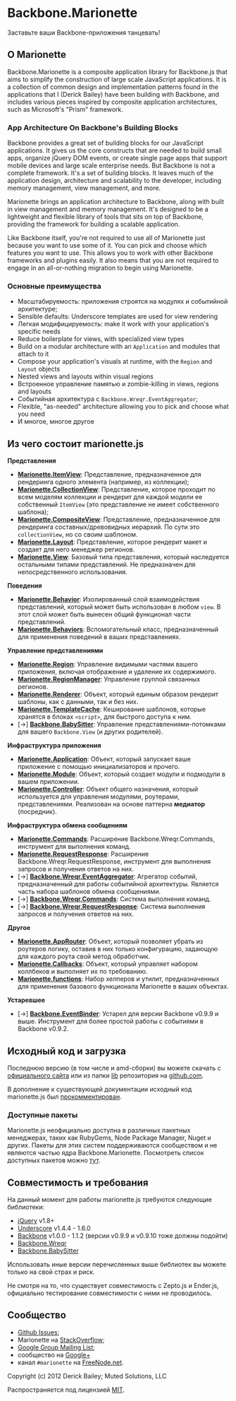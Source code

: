 # Backbone.Marionette

Заставьте ваши Backbone-приложения танцевать!

## О Marionette

Backbone.Marionette is a composite application library for Backbone.js that
aims to simplify the construction of large scale JavaScript applications.
It is a collection of common design and implementation patterns found in
the applications that I (Derick Bailey) have been building with Backbone,
and includes various pieces inspired by composite application architectures,
such as Microsoft's "Prism" framework.

### App Architecture On Backbone's Building Blocks

Backbone provides a great set of building blocks for our JavaScript
applications. It gives us the core constructs that are needed to build
small apps, organize jQuery DOM events, or create single page apps that
support mobile devices and large scale enterprise needs. But Backbone is
not a complete framework. It's a set of building blocks. It leaves
much of the application design, architecture and scalability to the
developer, including memory management, view management, and more.

Marionette brings an application architecture to Backbone, along with
built in view management and memory management. It's designed to be a
lightweight and flexible library of tools that sits on top of Backbone,
providing the framework for building a scalable application.

Like Backbone itself, you're not required to use all of Marionette just
because you want to use some of it. You can pick and choose which features
you want to use. This allows you to work with other Backbone
frameworks and plugins easily. It also means that you are not required
to engage in an all-or-nothing migration to begin using Marionette.

### Основные преимущества

* Масштабируемость: приложения строятся на модулях и событийной архитектуре;
* Sensible defaults: Underscore templates are used for view rendering
* Легкая модифицируемость: make it work with your application's specific needs
* Reduce boilerplate for views, with specialized view types
* Build on a modular architecture with an `Application` and modules that attach to it
* Compose your application's visuals at runtime, with the `Region` and `Layout` objects
* Nested views and layouts within visual regions
* Встроенное управление памятью и zombie-killing in views, regions and layouts
* Событийная архитектура с `Backbone.Wreqr.EventAggregator`;
* Flexible, "as-needed" architecture allowing you to pick and choose what you need
* И многое, многое другое

## Из чего состоит marionette.js

**Представления**

* [**Marionette.ItemView**](docs/marionette.itemview.md): Представление, предназначенное для рендеринга одного элемента (например, из коллекции);
* [**Marionette.CollectionView**](docs/marionette.collectionview.md): Представление, которое проходит по всем моделям коллекции и рендерит для каждой модели ее собственный `ItemView` (это представление не имеет собственного шаблона);
* [**Marionette.CompositeView**](docs/marionette.compositeview.md): Представление, предназначенное для рендеринга составных/древовидных иерархий. По сути это `collectionView`, но со своим шаблоном.
* [**Marionette.Layout**](docs/marionette.layout.md): Представление, которое рендерит макет и создает для него менеджер регионов.
* [**Marionette.View**](docs/marionette.view.md): Базовый типа представления, который наследуется остальными типами представлений. Не предназначен для непосредственного использования.

**Поведения**

* [**Marionette.Behavior**](docs/marionette.behavior.md): Изолированный слой взаимодействия представлений, который может быть использован в любом `view`. В этот слой может быть вынесен общий функционал части представлений. 
* [**Marionette.Behaviors**](docs/marionette.behaviors.md): Вспомогательный класс, предназначенный для применения поведений в ваших представлениях.

**Управление представлениями**

* [**Marionette.Region**](docs/marionette.region.md): Управление видимыми частями вашего приложения, включая отображение и удаление их содержимого.
* [**Marionette.RegionManager**](docs/marionette.regionmanager.md): Управление группой связанных регионов.
* [**Marionette.Renderer**](docs/marionette.renderer.md): Объект, который единым образом рендерит шаблоны, как с данными, так и без них.
* [**Marionette.TemplateCache**](docs/marionette.templatecache.md): Кеширование шаблонов, которые хранятся в блоках `<script>`, для быстрого доступа к ним.
* [&rarr;] [**Backbone.BabySitter**](https://github.com/marionettejs/backbone.babysitter): Управление представлениями-потомками для вашего `Backbone.View` (и других родителей).

**Инфраструктура приложения**

* [**Marionette.Application**](docs/marionette.application.md): Объект, который запускает ваше приложение с помощью инициализаторов и прочего.
* [**Marionette.Module**](docs/marionette.application.module.md): Объект, который создает модули и подмодули в вашем приложении.
* [**Marionette.Controller**](docs/marionette.controller.md): Объект общего назначения, который используется для управления модулями, роутерами, представлениями. Реализован на основе паттерна **медиатор** (посредник).

**Инфраструктура обмена сообщениям**

* [**Marionette.Commands**](docs/marionette.commands.md): Расширение Backbone.Wreqr.Commands, инструмент для выполнения команд.
* [**Marionette.RequestResponse**](docs/marionette.requestresponse.md): Расширение Backbone.Wreqr.RequestResponse, инструмент для выполнения запросов и получения ответов на них.
* [&rarr;] [**Backbone.Wreqr.EventAggregator**](https://github.com/marionettejs/backbone.wreqr): Агрегатор событий, предназначенный для работы событийной архитектуры. Является часть набора шаблонов обмена сообщениями.
* [&rarr;] [**Backbone.Wreqr.Commands**](https://github.com/marionettejs/backbone.wreqr): Система выполнения команд.
* [&rarr;] [**Backbone.Wreqr.RequestResponse**](https://github.com/marionettejs/backbone.wreqr): Система выполнения запросов и получения ответов на них.

**Другое**

* [**Marionette.AppRouter**](docs/marionette.approuter.md): Объект, который позволяет убрать из роутеров логику, оставив в них только конфигурацию, задающую для каждого роута свой метод обработчик.
* [**Marionette.Callbacks**](docs/marionette.callbacks.md): Объект, который управляет набором коллбеков и выполняет их по требованию.
* [**Marionette.functions**](docs/marionette.functions.md): Набор хелперов и утилит, предназначенных для применения базового функционала Marionette в ваших объектах.

**Устаревшее**

* [&rarr;] [**Backbone.EventBinder**](https://github.com/marionettejs/backbone.eventbinder): Устарел для версии Backbone v0.9.9 и выше. Инструмент для более простой работы с событиями в Backbone v0.9.2.


## Исходный код и загрузка

Последнюю версию (в том числе и amd-сборки) вы можете скачать с [официального сайта](http://marionettejs.com#download) или из папки [lib](https://github.com/marionettejs/backbone.marionette/tree/master/lib) репозитория на [github.com](https://github.com/marionettejs/backbone.marionette).

В дополнение к существующей документации исходный код marionette.js был [прокомментирован](http://marionettejs.com/docs/backbone.marionette.html). 

### Доступные пакеты

Marionette.js неофициально доступна в различных пакетных менеджерах, таких как RubyGems, Node Package Manager, Nuget и других. 
Пакеты для этих систем поддерживаются сообществом и не являются частью ядра Backbone.Marionette. Посмотреть список доступных пакетов можно [тут](https://github.com/marionettejs/backbone.marionette/wiki/Available-packages).

## Совместимость и требования

На данный момент для работы marionette.js требуются следующие библиотеки:

* [jQuery](http://jquery.com) v1.8+
* [Underscore](http://underscorejs.org) v1.4.4 - 1.6.0
* [Backbone](http://backbonejs.org) v1.0.0 - 1.1.2 (версии v0.9.9 и v0.9.10 тоже должны подойти) 
* [Backbone.Wreqr](https://github.com/marionettejs/backbone.wreqr)
* [Backbone.BabySitter](https://github.com/marionettejs/backbone.babysitter)

Использовать иные версии перечисленных выше библиотек вы можете только на свой страх и риск.

Не смотря на то, что существует совместимость с Zepto.js и Ender.js, официально тестирование совместимости с ними не проводилось.

## Сообщество

* [Github Issues](//github.com/marionettejs/backbone.marionette/issues);
* Marionette на [StackOverflow](http://stackoverflow.com/questions/tagged/backbone.marionette);
* [Google Group Mailing List](https://groups.google.com/forum/#!forum/backbone-marionette);
* сообщество на [Google+](https://plus.google.com/communities/111798429561476246318)
* канал `#marionette` на [FreeNode.net](http://freenode.net).

Copyright (c) 2012 Derick Bailey; Muted Solutions, LLC

Распространяется под лицензией [MIT](http://mutedsolutions.mit-license.org/).